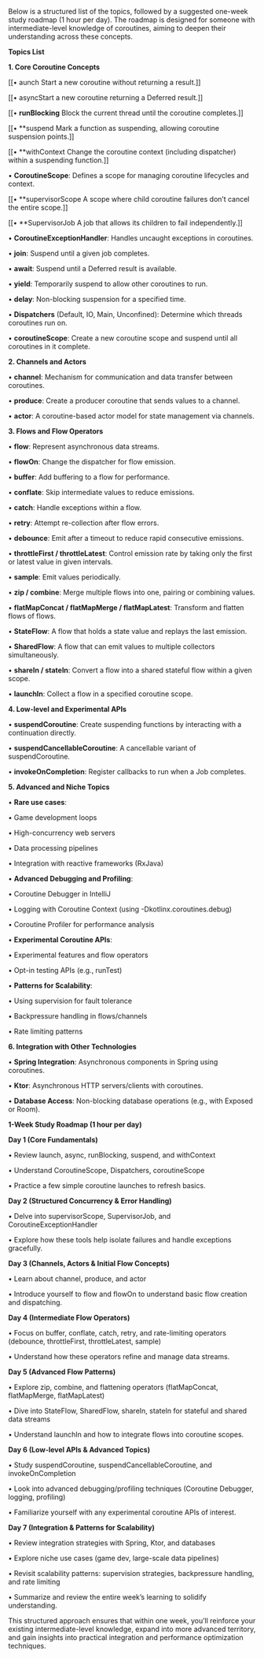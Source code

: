 Below is a structured list of the topics, followed by a suggested one-week study roadmap (1 hour per day). The roadmap is designed for someone with intermediate-level knowledge of coroutines, aiming to deepen their understanding across these concepts.

  

**Topics List**

  

**1. Core Coroutine Concepts**

[[• aunch Start a new coroutine without returning a result.]]

[[• asyncStart a new coroutine returning a Deferred result.]]

[[• **runBlocking** Block the current thread until the coroutine completes.]]

[[• **suspend Mark a function as suspending, allowing coroutine suspension points.]]

[[• **withContext Change the coroutine context (including dispatcher) within a suspending function.]]


• **CoroutineScope**: Defines a scope for managing coroutine lifecycles and context.

[[• **supervisorScope  A scope where child coroutine failures don’t cancel the entire scope.]]

[[• **SupervisorJob A job that allows its children to fail independently.]]


• **CoroutineExceptionHandler**: Handles uncaught exceptions in coroutines.

• **join**: Suspend until a given job completes.

• **await**: Suspend until a Deferred result is available.

• **yield**: Temporarily suspend to allow other coroutines to run.

• **delay**: Non-blocking suspension for a specified time.

• **Dispatchers** (Default, IO, Main, Unconfined): Determine which threads coroutines run on.

• **coroutineScope**: Create a new coroutine scope and suspend until all coroutines in it complete.

  

**2. Channels and Actors**

• **channel**: Mechanism for communication and data transfer between coroutines.

• **produce**: Create a producer coroutine that sends values to a channel.

• **actor**: A coroutine-based actor model for state management via channels.

  

**3. Flows and Flow Operators**

• **flow**: Represent asynchronous data streams.

• **flowOn**: Change the dispatcher for flow emission.

• **buffer**: Add buffering to a flow for performance.

• **conflate**: Skip intermediate values to reduce emissions.

• **catch**: Handle exceptions within a flow.

• **retry**: Attempt re-collection after flow errors.

• **debounce**: Emit after a timeout to reduce rapid consecutive emissions.

• **throttleFirst / throttleLatest**: Control emission rate by taking only the first or latest value in given intervals.

• **sample**: Emit values periodically.

• **zip / combine**: Merge multiple flows into one, pairing or combining values.

• **flatMapConcat / flatMapMerge / flatMapLatest**: Transform and flatten flows of flows.

• **StateFlow**: A flow that holds a state value and replays the last emission.

• **SharedFlow**: A flow that can emit values to multiple collectors simultaneously.

• **shareIn / stateIn**: Convert a flow into a shared stateful flow within a given scope.

• **launchIn**: Collect a flow in a specified coroutine scope.

  

**4. Low-level and Experimental APIs**

• **suspendCoroutine**: Create suspending functions by interacting with a continuation directly.

• **suspendCancellableCoroutine**: A cancellable variant of suspendCoroutine.

• **invokeOnCompletion**: Register callbacks to run when a Job completes.

  

**5. Advanced and Niche Topics**

• **Rare use cases**:

• Game development loops

• High-concurrency web servers

• Data processing pipelines

• Integration with reactive frameworks (RxJava)

• **Advanced Debugging and Profiling**:

• Coroutine Debugger in IntelliJ

• Logging with Coroutine Context (using -Dkotlinx.coroutines.debug)

• Coroutine Profiler for performance analysis

• **Experimental Coroutine APIs**:

• Experimental features and flow operators

• Opt-in testing APIs (e.g., runTest)

• **Patterns for Scalability**:

• Using supervision for fault tolerance

• Backpressure handling in flows/channels

• Rate limiting patterns

  

**6. Integration with Other Technologies**

• **Spring Integration**: Asynchronous components in Spring using coroutines.

• **Ktor**: Asynchronous HTTP servers/clients with coroutines.

• **Database Access**: Non-blocking database operations (e.g., with Exposed or Room).

  

**1-Week Study Roadmap (1 hour per day)**

  

**Day 1 (Core Fundamentals)**

• Review launch, async, runBlocking, suspend, and withContext

• Understand CoroutineScope, Dispatchers, coroutineScope

• Practice a few simple coroutine launches to refresh basics.

  

**Day 2 (Structured Concurrency & Error Handling)**

• Delve into supervisorScope, SupervisorJob, and CoroutineExceptionHandler

• Explore how these tools help isolate failures and handle exceptions gracefully.

  

**Day 3 (Channels, Actors & Initial Flow Concepts)**

• Learn about channel, produce, and actor

• Introduce yourself to flow and flowOn to understand basic flow creation and dispatching.

  

**Day 4 (Intermediate Flow Operators)**

• Focus on buffer, conflate, catch, retry, and rate-limiting operators (debounce, throttleFirst, throttleLatest, sample)

• Understand how these operators refine and manage data streams.

  

**Day 5 (Advanced Flow Patterns)**

• Explore zip, combine, and flattening operators (flatMapConcat, flatMapMerge, flatMapLatest)

• Dive into StateFlow, SharedFlow, shareIn, stateIn for stateful and shared data streams

• Understand launchIn and how to integrate flows into coroutine scopes.

  

**Day 6 (Low-level APIs & Advanced Topics)**

• Study suspendCoroutine, suspendCancellableCoroutine, and invokeOnCompletion

• Look into advanced debugging/profiling techniques (Coroutine Debugger, logging, profiling)

• Familiarize yourself with any experimental coroutine APIs of interest.

  

**Day 7 (Integration & Patterns for Scalability)**

• Review integration strategies with Spring, Ktor, and databases

• Explore niche use cases (game dev, large-scale data pipelines)

• Revisit scalability patterns: supervision strategies, backpressure handling, and rate limiting

• Summarize and review the entire week’s learning to solidify understanding.

  

This structured approach ensures that within one week, you’ll reinforce your existing intermediate-level knowledge, expand into more advanced territory, and gain insights into practical integration and performance optimization techniques.